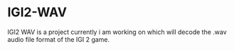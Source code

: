 # IGI2-WAV

IGI2 WAV is a project currently i am working on which will decode the .wav audio file format of the IGI 2 game. 
